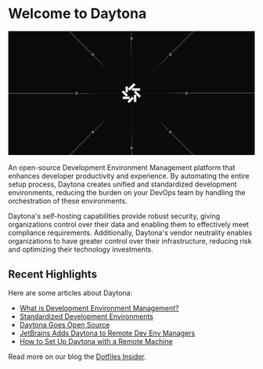 # Welcome to Daytona

![Daytona Header](https://github.com/daytonaio/.github/blob/main/profile/readme_img.png)

An open-source Development Environment Management platform that enhances developer productivity and experience. By automating the entire setup process, Daytona creates unified and standardized development environments, reducing the burden on your DevOps team by handling the orchestration of these environments.

Daytona's self-hosting capabilities provide robust security, giving organizations control over their data and enabling them to effectively meet compliance requirements. Additionally, Daytona's vendor neutrality enables organizations to have greater control over their infrastructure, reducing risk and optimizing their technology investments.
## Recent Highlights

Here are some articles about Daytona:

- [What is Development Environment Management?](https://www.daytona.io/dotfiles/clarifying-cloud-development)
- [Standardized Development Environments](https://www.daytona.io/dotfiles/embracing-standardized-development-environments)
- [Daytona Goes Open Source](https://www.daytona.io/dotfiles/daytona-goes-open-source)
- [JetBrains Adds Daytona to Remote Dev Env Managers](https://www.daytona.io/dotfiles/introducing-daytona-s-jetbrains-gateway-plugin)
- [How to Set Up Daytona with a Remote Machine](https://www.daytona.io/dotfiles/how-to-set-up-daytona-with-a-remote-machine)

Read more on our blog the [Dotfiles Insider](https://www.daytona.io/dotfiles/).
